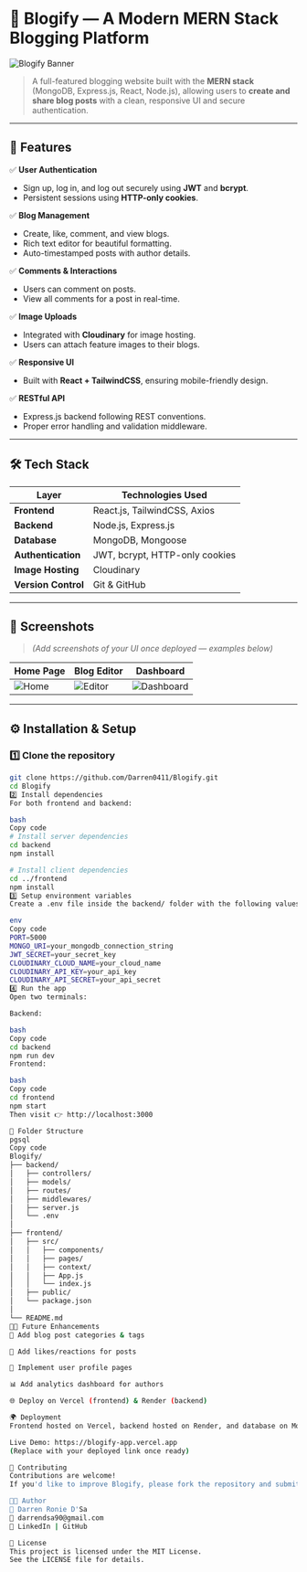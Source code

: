 # 📝 Blogify — A Modern MERN Stack Blogging Platform

![Blogify Banner](./assets/blogify-banner.png) <!-- Optional: add a header image or logo -->

> A full-featured blogging website built with the **MERN stack** (MongoDB, Express.js, React, Node.js), allowing users to **create and share blog posts** with a clean, responsive UI and secure authentication.

---

## 🚀 Features

✅ **User Authentication**
- Sign up, log in, and log out securely using **JWT** and **bcrypt**.
- Persistent sessions using **HTTP-only cookies**.

✅ **Blog Management**
- Create, like, comment, and view blogs.
- Rich text editor for beautiful formatting.
- Auto-timestamped posts with author details.

✅ **Comments & Interactions**
- Users can comment on posts.
- View all comments for a post in real-time.

✅ **Image Uploads**
- Integrated with **Cloudinary** for image hosting.
- Users can attach feature images to their blogs.

✅ **Responsive UI**
- Built with **React + TailwindCSS**, ensuring mobile-friendly design.

✅ **RESTful API**
- Express.js backend following REST conventions.
- Proper error handling and validation middleware.

---

## 🛠️ Tech Stack

| Layer | Technologies Used |
|-------|--------------------|
| **Frontend** | React.js, TailwindCSS, Axios |
| **Backend** | Node.js, Express.js |
| **Database** | MongoDB, Mongoose |
| **Authentication** | JWT, bcrypt, HTTP-only cookies |
| **Image Hosting** | Cloudinary |
| **Version Control** | Git & GitHub |

---

## 📸 Screenshots

> *(Add screenshots of your UI once deployed — examples below)*

| Home Page | Blog Editor | Dashboard |
|------------|-------------|------------|
| ![Home](./assets/home.png) | ![Editor](./assets/editor.png) | ![Dashboard](./assets/dashboard.png) |

---

## ⚙️ Installation & Setup

### 1️⃣ Clone the repository
```bash
git clone https://github.com/Darren0411/Blogify.git
cd Blogify
2️⃣ Install dependencies
For both frontend and backend:

bash
Copy code
# Install server dependencies
cd backend
npm install

# Install client dependencies
cd ../frontend
npm install
3️⃣ Setup environment variables
Create a .env file inside the backend/ folder with the following values:

env
Copy code
PORT=5000
MONGO_URI=your_mongodb_connection_string
JWT_SECRET=your_secret_key
CLOUDINARY_CLOUD_NAME=your_cloud_name
CLOUDINARY_API_KEY=your_api_key
CLOUDINARY_API_SECRET=your_api_secret
4️⃣ Run the app
Open two terminals:

Backend:

bash
Copy code
cd backend
npm run dev
Frontend:

bash
Copy code
cd frontend
npm start
Then visit 👉 http://localhost:3000

📁 Folder Structure
pgsql
Copy code
Blogify/
├── backend/
│   ├── controllers/
│   ├── models/
│   ├── routes/
│   ├── middlewares/
│   ├── server.js
│   └── .env
│
├── frontend/
│   ├── src/
│   │   ├── components/
│   │   ├── pages/
│   │   ├── context/
│   │   ├── App.js
│   │   └── index.js
│   ├── public/
│   └── package.json
│
└── README.md
🧑‍💻 Future Enhancements
🧠 Add blog post categories & tags

💬 Add likes/reactions for posts

🧾 Implement user profile pages

📊 Add analytics dashboard for authors

🌐 Deploy on Vercel (frontend) & Render (backend)

🌍 Deployment
Frontend hosted on Vercel, backend hosted on Render, and database on MongoDB Atlas.

Live Demo: https://blogify-app.vercel.app
(Replace with your deployed link once ready)

🤝 Contributing
Contributions are welcome!
If you'd like to improve Blogify, please fork the repository and submit a pull request.

🧑‍💻 Author
👤 Darren Ronie D'Sa
📧 darrendsa90@gmail.com
🔗 LinkedIn | GitHub

🪪 License
This project is licensed under the MIT License.
See the LICENSE file for details.